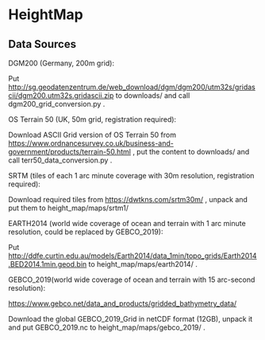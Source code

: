 # HeightMap

## Data Sources

DGM200 (Germany, 200m grid):

Put http://sg.geodatenzentrum.de/web_download/dgm/dgm200/utm32s/gridascii/dgm200.utm32s.gridascii.zip to downloads/ and call dgm200_grid_conversion.py .

OS Terrain 50 (UK, 50m grid, registration required):

Download ASCII Grid version of OS Terrain 50 from
https://www.ordnancesurvey.co.uk/business-and-government/products/terrain-50.html , put the content to downloads/ and call terr50_data_conversion.py .

SRTM (tiles of each 1 arc minute coverage with 30m resolution, registration required):

Download required tiles from https://dwtkns.com/srtm30m/ , unpack and put them to height_map/maps/srtm1/

EARTH2014 (world wide coverage of ocean and terrain with 1 arc minute resolution, could be replaced by GEBCO_2019):

Put http://ddfe.curtin.edu.au/models/Earth2014/data_1min/topo_grids/Earth2014.BED2014.1min.geod.bin to height_map/maps/earth2014/ .

GEBCO_2019(world wide coverage of ocean and terrain with 15 arc-second resolution):

https://www.gebco.net/data_and_products/gridded_bathymetry_data/

Download the global GEBCO_2019_Grid in netCDF format (12GB), unpack it and put GEBCO_2019.nc to height_map/maps/gebco_2019/ .
